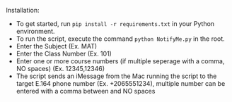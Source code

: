 
Installation:
* To get started, run ```pip install -r requirements.txt``` in your Python environment.
* To run the script, execute the command ```python NotifyMe.py``` in the root.
* Enter the Subject (Ex. MAT)
* Enter the Class Number (Ex. 101)
* Enter one or more course numbers (if multiple seperage with a comma, NO spaces) (Ex. 12345,12346)
* The script sends an iMessage from the Mac running the script to the target E.164 phone number (Ex. +2065551234), multiple number can be entered with a comma between and NO spaces